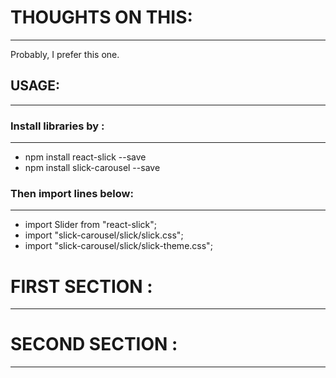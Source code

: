 # THOUGHTS ON THIS:
-------------------
Probably, I prefer this one.



## USAGE:
---------

### Install libraries by :
-------------------------

- npm install react-slick --save
- npm install slick-carousel --save


### Then import lines below:
----------------------------

- import Slider from "react-slick";
- import "slick-carousel/slick/slick.css";
- import "slick-carousel/slick/slick-theme.css";



# FIRST SECTION :
-----------------



# SECOND SECTION :
-----------------

